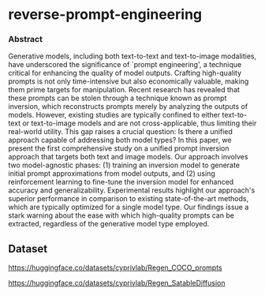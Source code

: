 # reverse-prompt-engineering

### Abstract
Generative models, including both text-to-text and text-to-image modalities, have underscored the significance of `prompt engineering', a technique critical for enhancing the quality of model outputs. Crafting high-quality prompts is not only time-intensive but also economically valuable, making them prime targets for manipulation. Recent research has revealed that these prompts can be stolen through a technique known as prompt inversion, which reconstructs prompts merely by analyzing the outputs of models. However, existing studies are typically confined to either text-to-text or text-to-image models and are not cross-applicable, thus limiting their real-world utility. This gap raises a crucial question: Is there a unified approach capable of addressing both model types? In this paper, we present the first comprehensive study on a unified prompt inversion approach that targets both text and image models. Our approach involves two model-agnostic phases: (1) training an inversion model to generate initial prompt approximations from model outputs, and (2) using reinforcement learning to fine-tune the inversion model for enhanced accuracy and generalizability. Experimental results highlight our approach's superior performance in comparison to existing state-of-the-art methods, which are typically optimized for a single model type. Our findings issue a stark warning about the ease with which high-quality prompts can be extracted, regardless of the generative model type employed. 


## Dataset

https://huggingface.co/datasets/cyprivlab/Regen_COCO_prompts

https://huggingface.co/datasets/cyprivlab/Regen_SatableDiffusion
